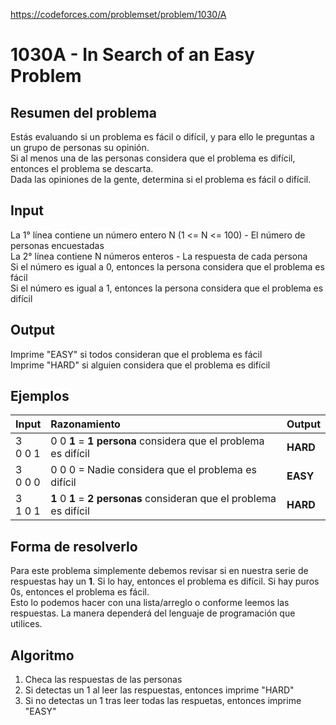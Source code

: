 https://codeforces.com/problemset/problem/1030/A

# 1030A - In Search of an Easy Problem

## Resumen del problema
Estás evaluando si un problema es fácil o difícil, y para ello le preguntas a un grupo de personas su opinión. \
Si al menos una de las personas considera que el problema es difícil, entonces el problema se descarta. \
Dada las opiniones de la gente, determina si el problema es fácil o difícil.

## Input
La 1° línea contiene un número entero N (1 <= N <= 100) - El número de personas encuestadas \
La 2° línea contiene N números enteros - La respuesta de cada persona \
Si el número es igual a 0, entonces la persona considera que el problema es fácil \
Si el número es igual a 1, entonces la persona considera que el problema es difícil

## Output
Imprime "EASY" si todos consideran que el problema es fácil \
Imprime "HARD" si alguien considera que el problema es difícil

## Ejemplos
| Input         | Razonamiento  | Output    |
| ------------- | :------------ | --------- |
| 3 <br> 0 0 1  | 0 0 **1** = **1 persona** considera que el problema es difícil        | **HARD**          |
| 3 <br> 0 0 0  | 0 0 0 = Nadie considera que el problema es difícil                | **EASY**          |
| 3 <br> 1 0 1  | **1** 0 **1** = **2 personas** consideran que el problema es difícil  | **HARD**          |

## Forma de resolverlo
Para este problema simplemente debemos revisar si en nuestra serie de respuestas hay un **1**. Si lo hay, entonces el problema es difícil. Si hay puros 0s, entonces el problema es fácil. \
Esto lo podemos hacer con una lista/arreglo o conforme leemos las respuestas. La manera dependerá del lenguaje de programación que utilices.

## Algoritmo
1) Checa las respuestas de las personas
2) Si detectas un 1 al leer las respuestas, entonces imprime "HARD"
3) Si no detectas un 1 tras leer todas las respuetas, entonces imprime "EASY"
